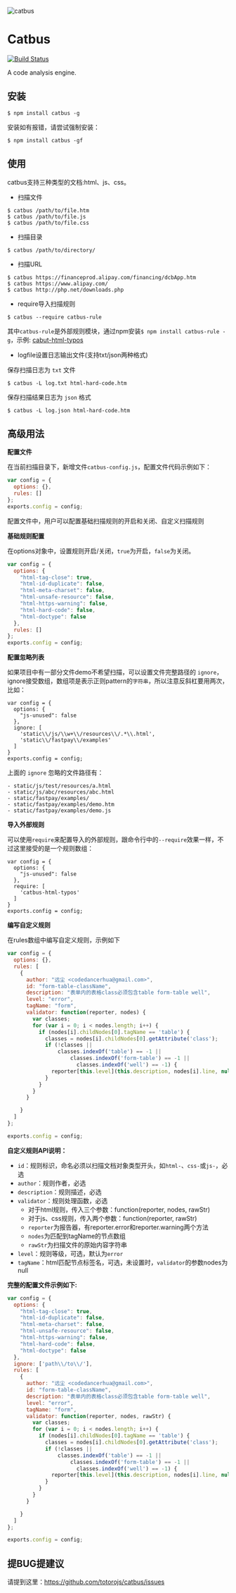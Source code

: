 ![catbus](https://f.cloud.github.com/assets/1229684/833986/8b8fe03a-f2b1-11e2-8948-0d0fc0d6a2b9.jpg)

# Catbus

[![Build Status](https://travis-ci.org/totorojs/catbus.png?branch=master)](https://travis-ci.org/totorojs/catbus)

A code analysis engine.

## 安装
```
$ npm install catbus -g
```
安装如有报错，请尝试强制安装：
```
$ npm install catbus -gf
```

## 使用
catbus支持三种类型的文档:html、js、css。
- 扫描文件
```
$ catbus /path/to/file.htm
$ catbus /path/to/file.js
$ catbus /path/to/file.css
```

- 扫描目录
```
$ catbus /path/to/directory/
```

- 扫描URL
```
$ catbus https://financeprod.alipay.com/financing/dcbApp.htm
$ catbus https://www.alipay.com/
$ catbus http://php.net/downloads.php
```

- require导入扫描规则

```
$ catbus --require catbus-rule
```

其中`catbus-rule`是外部规则模块，通过npm安装`$ npm install catbus-rule -g`，示例: [cabut-html-typos](https://github.com/noahlu/catbus-html-typos)

- logfile设置日志输出文件(支持txt/json两种格式)

保存扫描日志为 `txt` 文件

```
$ catbus -L log.txt html-hard-code.htm 
```

保存扫描结果日志为 `json` 格式

```
$ catbus -L log.json html-hard-code.htm 
```

## 高级用法

**配置文件**

在当前扫描目录下，新增文件`catbus-config.js`，配置文件代码示例如下：

```javascript
var config = {
  options: {},
  rules: []
};
exports.config = config;

```

配置文件中，用户可以配置基础扫描规则的开启和关闭、自定义扫描规则


**基础规则配置**

在options对象中，设置规则开启/关闭，`true`为开启，`false`为关闭。

```javascript
var config = {
  options: {
    "html-tag-close": true, 
    "html-id-duplicate": false, 
    "html-meta-charset": false, 
    "html-unsafe-resource": false, 
    "html-https-warning": false, 
    "html-hard-code": false, 
    "html-doctype": false
  },
  rules: []
};
exports.config = config;
```

**配置忽略列表**

如果项目中有一部分文件demo不希望扫描，可以设置文件完整路径的 `ignore`，ignore接受数组，数组项是表示正则pattern的`字符串`，所以注意反斜杠要用两次，比如：


```
var config = {
  options: {
    "js-unused": false
  }, 
  ignore: [
    'static\\/js/\\w+\\/resources\\/.*\\.html',
    'static\\/fastpay\\/examples'
  ]
}
exports.config = config;

```
上面的 `ignore` 忽略的文件路径有：

```
- static/js/test/resources/a.html
- static/js/abc/resources/abc.html
- static/fastpay/examples/
- static/fastpay/examples/demo.htm
- static/fastpay/examples/demo.js
```


**导入外部规则**

可以使用`require`来配置导入的外部规则，跟命令行中的`--require`效果一样，不过这里接受的是一个规则数组：

```
var config = {
  options: {
    "js-unused": false
  }, 
  require: [
    'catbus-html-typos'
  ]
}
exports.config = config;

```


**编写自定义规则**

在rules数组中编写自定义规则，示例如下

```javascript
var config = {
  options: {},
  rules: [
    {
      author: "远尘 <codedancerhua@gmail.com>",
      id: "form-table-className",
      description: "表单内的表格class必须包含table form-table well",
      level: "error",
      tagName: "form",
      validator: function(reporter, nodes) {
        var classes;
        for (var i = 0; i < nodes.length; i++) {
          if (nodes[i].childNodes[0].tagName == 'table') {
            classes = nodes[i].childNodes[0].getAttribute('class');
            if (!classes ||
                classes.indexOf('table') == -1 || 
                    classes.indexOf('form-table') == -1 ||
                      classes.indexOf('well') == -1) {
              reporter[this.level](this.description, nodes[i].line, null, this)
            }
          }
        }
      }

    }
  ]
};

exports.config = config;
```

**自定义规则API说明：**
- `id`：规则标识，命名必须以扫描文档对象类型开头，如`html-`、`css-`或`js-`，必选
- `author`：规则作者，必选
- `description`：规则描述，必选
- `validator`：规则处理函数，必选
    - 对于html规则，传入三个参数：function(reporter, nodes, rawStr)
    - 对于js、css规则，传入两个参数：function(reporter, rawStr)
    - `reporter`为报告器，有reporter.error和reporter.warning两个方法
    - `nodes`为匹配到tagName的节点数组
    - `rawStr`为扫描文件的原始内容字符串
- `level`：规则等级，可选，默认为`error`
- `tagName`：html匹配节点标签名，可选，未设置时，`validator`的参数nodes为null


**完整的配置文件示例如下:**

```javascript
var config = {
  options: {
    "html-tag-close": true, 
    "html-id-duplicate": false, 
    "html-meta-charset": false, 
    "html-unsafe-resource": false, 
    "html-https-warning": false, 
    "html-hard-code": false, 
    "html-doctype": false
  },
  ignore: ['path\\/to\\/'],
  rules: [
    {
      author: "远尘 <codedancerhua@gmail.com>",
      id: "form-table-className",
      description: "表单内的表格class必须包含table form-table well",
      level: "error",
      tagName: "form",
      validator: function(reporter, nodes, rawStr) {
        var classes;
        for (var i = 0; i < nodes.length; i++) {
          if (nodes[i].childNodes[0].tagName == 'table') {
            classes = nodes[i].childNodes[0].getAttribute('class');
            if (!classes ||
                classes.indexOf('table') == -1 || 
                    classes.indexOf('form-table') == -1 ||
                      classes.indexOf('well') == -1) {
              reporter[this.level](this.description, nodes[i].line, null, this)
            }
          }
        }
      }

    }
  ]
};

exports.config = config;
```

## 提BUG提建议
请提到这里：https://github.com/totorojs/catbus/issues
